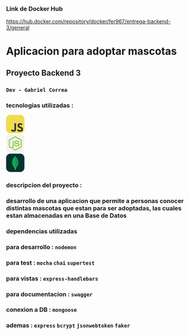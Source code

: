 ### Link de Docker Hub
https://hub.docker.com/repository/docker/fer967/entrega-backend-3/general


# Aplicacion para adoptar mascotas
## Proyecto Backend 3
### `Dev - Gabriel Correa`
### tecnologias utilizadas :
<div>
  <img src="https://raw.githubusercontent.com/tandpfun/skill-icons/65dea6c4eaca7da319e552c09f4cf5a9a8dab2c8/icons/JavaScript.svg" width="50">
</div>

<div>
  <img src="https://raw.githubusercontent.com/tandpfun/skill-icons/65dea6c4eaca7da319e552c09f4cf5a9a8dab2c8/icons/NodeJS-Light.svg" width="50">
</div>

<div>
  <img src="https://raw.githubusercontent.com/tandpfun/skill-icons/65dea6c4eaca7da319e552c09f4cf5a9a8dab2c8/icons/MongoDB.svg" width="50">
</div>

### descripcion del proyecto :
### desarrollo de una aplicacion que permite a personas conocer distintas mascotas que estan para ser adoptadas, las cuales estan almacenadas en una Base de Datos

### dependencias utilizadas
### para desarrollo : `nodemon`
### para test : `mocha` `chai` `supertest`
### para vistas : `express-handlebars`
### para documentacion : `swagger`
### conexion a DB : `mongoose`
### ademas : `express` `bcrypt` `jsonwebtoken` `faker`
